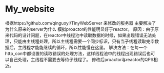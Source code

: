 # My_website

根据https://github.com/qinguoyi/TinyWebServer 来修改的服务器
主要解决了 为什么原来的server为什么 模拟proactor的性能明显好于reactor。 
原因：由于原来代码的设计问题，在reactor中线程池中读取数据的时候，如果出现错误无法处理，只能由主线程处理，所以主线程需要一个同步标识，只有当子线程读取完毕数据后，主线程才能能继续的循环，所以性能慢在这里。
解决方法：在每一个http_con中都设置的读取错误的处理方法，这样线程池中的线程出现错误后也可以自己处理，主线程不需要去等待子线程了。
修改后proactor与reactor的QPS相近。
